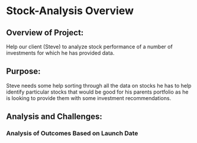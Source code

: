# Stock-Analysis Overview

## Overview of Project: ##
Help our client (Steve) to analyze stock performance of a number of investments for which he has provided data. 


## Purpose: ##
Steve needs some help sorting through all the data on stocks he has to help identify particular stocks that would be good for his parents portfolio as he is looking to provide them with some investment recommendations.


## Analysis and Challenges: ##

### Analysis of Outcomes Based on Launch Date ###
